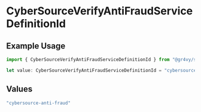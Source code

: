# CyberSourceVerifyAntiFraudServiceDefinitionId

## Example Usage

```typescript
import { CyberSourceVerifyAntiFraudServiceDefinitionId } from "@gr4vy/sdk/models/components";

let value: CyberSourceVerifyAntiFraudServiceDefinitionId = "cybersource-anti-fraud";
```

## Values

```typescript
"cybersource-anti-fraud"
```